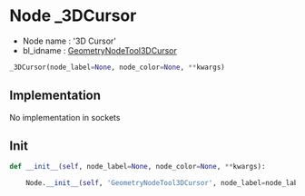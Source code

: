 # Node _3DCursor

- Node name : '3D Cursor'
- bl_idname : [GeometryNodeTool3DCursor](https://docs.blender.org/api/current/bpy.types.GeometryNodeTool3DCursor.html)


``` python
_3DCursor(node_label=None, node_color=None, **kwargs)
```
## Implementation

No implementation in sockets

## Init

``` python
def __init__(self, node_label=None, node_color=None, **kwargs):

    Node.__init__(self, 'GeometryNodeTool3DCursor', node_label=node_label, node_color=node_color, **kwargs)
```

